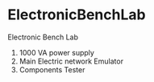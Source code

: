 # ElectronicBenchLab
Electronic Bench Lab
1. 1000 VA power supply
2. Main Electric network Emulator
3. Components Tester

